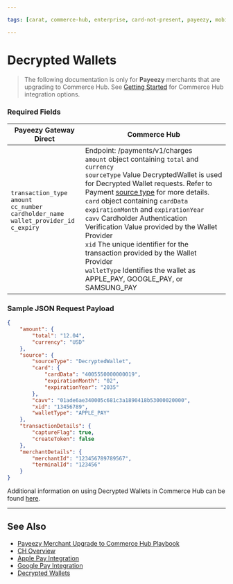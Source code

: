 ```yaml
---

tags: [carat, commerce-hub, enterprise, card-not-present, payeezy, mobile-wallets, decrypted-wallets, apple-pay, google-pay]

---
```


# Decrypted Wallets

<!-- theme: danger -->
>  The following documentation is only for **Payeezy** merchants that are upgrading to Commerce Hub. See [Getting Started](?path=docs/Getting-Started/Getting-Started-General.md) for Commerce Hub integration options.

### Required Fields

|Payeezy Gateway Direct|Commerce Hub|
|-------|-----|
|`transaction_type` <br> `amount` <br> `cc_number` <br> `cardholder_name` <br> `wallet_provider_id` <br> `c_expiry`<br><br><br> | Endpoint:  /payments/v1/charges <br>   `amount` object containing `total` and `currency` <br> `sourceType` Value DecryptedWallet is used for Decrypted Wallet requests. Refer to Payment [source type](?path=docs/Resources/Guides/Payment-Sources/Source-Type.md) for more details. <br> `card` object containing `cardData`  `expirationMonth`  and  `expirationYear`   <br>  `cavv` Cardholder Authentication Verification Value provided by the Wallet Provider <br> `xid` The unique identifier for the transaction provided by the Wallet Provider <br> `walletType` Identifies the wallet as APPLE_PAY, GOOGLE_PAY, or SAMSUNG_PAY |


### Sample JSON Request Payload

```json
{
	"amount": {
		"total": "12.04",
		"currency": "USD"
	},
	"source": {
		"sourceType": "DecryptedWallet",
		"card": {
			"cardData": "4005550000000019",
			"expirationMonth": "02",
			"expirationYear": "2035"
		},
		"cavv": "01ade6ae340005c681c3a1890418b53000020000",
		"xid": "13456789",
		"walletType": "APPLE_PAY"
	},
	"transactionDetails": {
		"captureFlag": true,
		"createToken": false
	},
	"merchantDetails": {
		"merchantId": "123456789789567",
		"terminalId": "123456"
	}
}

```

Additional information on using Decrypted Wallets in Commerce Hub can be found [here](?path=docs/Resources/Guides/Payment-Sources/Decrypted-Wallet.md).

---

## See Also

- [Payeezy Merchant Upgrade to Commerce Hub Playbook](?path=docs/Resources/Guides/Payeezy/PayeezyUpgradetoCHGuideLandingPage.md)
- [CH Overview](?path=docs/Getting-Started/Getting-Started-General.md)
- [Apple Pay Integration](?path=docs/Online-Mobile-Digital/Wallets-AltPayments/Apple-Pay/Apple-Pay-Web-REST.md)
- [Google Pay Integration](?path=docs/Online-Mobile-Digital/Wallets-AltPayments/Google-Pay/Google-Pay-Web-REST.md)
- [Decrypted Wallets](?path=docs/Resources/Guides/Payment-Sources/Decrypted-Wallet.md)

